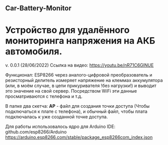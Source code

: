 ## Car-Battery-Monitor
# Устройство для удалённого мониторинга напряжения на АКБ автомобиля.
v. 0.0.1 (28/06/2022) Ссылка на видео: https://youtu.be/nR71C6GlNUE 

Функционал: ESP8266 через аналого-цифровой преобразователь и резисторный делитель измеряет напряжение на клеммах аккумулятора (или, в моём случае, в цепи прикуривателя !без нагрузки!) и выводит это значение на свой сервер. Посредством WiFi эти данные просматриваются с телефона и т.д.

В папке два скетча: 
**AP** - файл для создания точки доступа (Чтобы подключаться к плате с телефона), и обычный файл, чтобы плата подключалась к уже созданной точке доступа.

Для работы использовалось ядро для Arduino IDE: github.com/esp8266/Arduino
https://arduino.esp8266.com/stable/package_esp8266com_index.json

